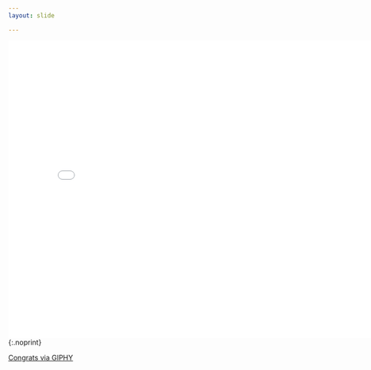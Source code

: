 ```yaml
---
layout: slide

---
```


<iframe src="//giphy.com/embed/3o7ZeIvEj1Ff6NG8Yo" width="800"
height="600" frameBorder="0" class="giphy-embed"
allowFullScreen></iframe>
{:.noprint}



<p class="notes">

<a href="http://giphy.com/gifs/birthday-congratulations-congrats-3o7ZeIvEj1Ff6NG8Yo">
Congrats via GIPHY
</a>

</p>
